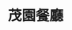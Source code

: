 ---
title: "茂園餐廳"
description: "茂園餐廳"
layout: shop
keywords:
  - 美食競賽
  - 台灣美食
  - 美食精選
datePublished: "2025-06-30"
dateModified: "2025-07-03"
city: "台北市"
district: "中山區"
address: "台北市中山區長安東路二段185號"
phone: "0227528587"
geo: "25.048429960353744, 121.54263645234836"
google_map: "https://maps.app.goo.gl/GoACVTevY2bM3yVF8"
footinder: "https://footinder.com.tw/%E5%8F%B0%E5%8C%97%E5%B8%82%E4%B8%AD%E5%B1%B1%E5%8D%80/267/"
official: "http://www.maoyuan.tw/"
award:
  - name: "500盤"
    year: "2024"
    entries:
      - dishes:
          - "白斬雞"

---